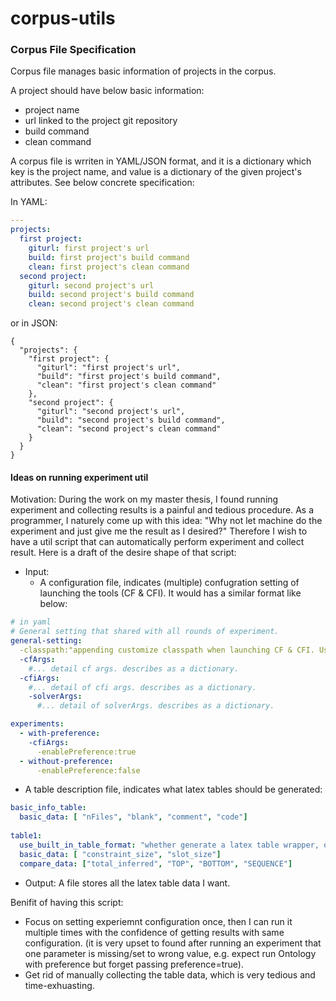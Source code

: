 # corpus-utils

### Corpus File Specification
Corpus file manages basic information of projects in the corpus.

A project should have below basic information:

- project name
- url linked to the project git repository
- build command
- clean command

A corpus file is wrriten in YAML/JSON format, and it is a dictionary which key is the project name, and value is a dictionary of the given project's attributes. See below concrete specification:

In YAML:

```yaml
---
projects:
  first project:
    giturl: first project's url
    build: first project's build command
    clean: first project's clean command
  second project:
    giturl: second project's url
    build: second project's build command
    clean: second project's clean command
```

or in JSON:

```
{
  "projects": {
    "first project": {
      "giturl": "first project's url",
      "build": "first project's build command",
      "clean": "first project's clean command"
    },
    "second project": {
      "giturl": "second project's url",
      "build": "second project's build command",
      "clean": "second project's clean command"
    }
  }
}
```


#### Ideas on running experiment util
Motivation: During the work on my master thesis, I found running experiment and collecting results is a painful and tedious procedure. As a programmer, I naturely come up with this idea: "Why not let machine do the experiment and just give me the result as I desired?" Therefore I wish to have a util script that can automatically perform experiment and collect result. Here is a draft of the desire shape of that script:

- Input:
  - A configuration file, indicates (multiple) confugration setting of launching the tools (CF & CFI).
    It would has a similar format like below:
 ```yaml
 # in yaml
 # General setting that shared with all rounds of experiment.
 general-setting:
   -classpath:"appending customize classpath when launching CF & CFI. Useful for external type systems, default is empty."
   -cfArgs:
     #... detail cf args. describes as a dictionary.
   -cfiArgs:
     #... detail of cfi args. describes as a dictionary.
     -solverArgs:
       #... detail of solverArgs. describes as a dictionary.
 
 experiments:
   - with-preference:
     -cfiArgs:
       -enablePreference:true
   - without-preference:
       -enablePreference:false
```
  - A table description file, indicates what latex tables should be generated:
```yaml
basic_info_table:
  basic_data: [ "nFiles", "blank", "comment", "code"]
  
table1:
  use_built_in_table_format: "whether generate a latex table wrapper, or only table data is generated, default is false."
  basic_data: [ "constraint_size", "slot_size"]
  compare_data: ["total_inferred", "TOP", "BOTTOM", "SEQUENCE"]
```

- Output:
  A file stores all the latex table data I want.

Benifit of having this script:

- Focus on setting experiemnt configuration once, then I can run it multiple times with the confidence of getting results with same configuration. (it is very upset to found after running an experiment that one parameter is missing/set to wrong value, e.g. expect run Ontology with preference but forget passing preference=true).
- Get rid of manually collecting the table data, which is very tedious and time-exhuasting.
 
 
 

